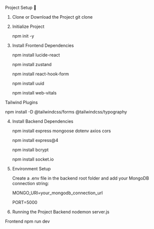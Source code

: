 Project Setup 🚀
1. Clone or Download the Project
git clone <your-repo-url> 



2. Initialize Project
 
      npm init -y

3. Install Frontend Dependencies
 
      npm install lucide-react
 
     npm install zustand
 
     npm install react-hook-form
 
     npm install uuid
 
     npm install web-vitals

 Tailwind Plugins
 
   npm install -D @tailwindcss/forms @tailwindcss/typography

4. Install Backend Dependencies

     npm install express mongoose dotenv axios cors  
  
     npm install express@4 
  
     npm install bcrypt 
  
     npm install socket.io 

5. Environment Setup

   Create a .env file in the backend root folder and add your MongoDB connection string:

   MONGO_URI=your_mongodb_connection_url
 
    PORT=5000

6. Running the Project
   Backend
   nodemon server.js

Frontend
   npm run dev
